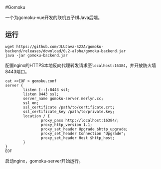 #Gomoku

一个为gomoku-vue开发的联机五子棋Java后端。

## 运行

```shell
wget https://github.com/JLUJava-S22A/gomoku-backend/releases/download/0.2-alpha/gomoku-backend.jar
java -jar gomoku-backend.jar
```

配置nginx的HTTPS本地反向代理转发请求至`localhost:16384`，并开放防火墙8443端口。

```shell
cat <<EOF > gomoku.conf
server {
        listen [::]:8443 ssl;
        listen 8443 ssl;
        server_name gomoku-server.merlyn.cc;
        ssl on;
        ssl_certificate /path/to/certificate.crt;
        ssl_certificate_key /path/to/private.key;
        location / {
                proxy_pass http://localhost:16384/;
                proxy_http_version 1.1;
                proxy_set_header Upgrade $http_upgrade;
                proxy_set_header Connection "Upgrade";
                proxy_set_header Host $http_host;
        }
}
EOF
```

启动nginx，gomoku-server开始运行。


